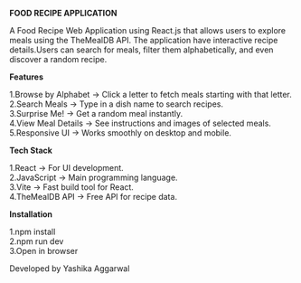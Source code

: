 **FOOD RECIPE APPLICATION**

A Food Recipe Web Application using React.js that allows users to explore meals using the TheMealDB API. The application have interactive recipe details.Users can search for meals, filter them alphabetically, and even discover a random recipe.

**Features**

1.Browse by Alphabet → Click a letter to fetch meals starting with that letter.  
2.Search Meals → Type in a dish name to search recipes.  
3.Surprise Me! → Get a random meal instantly.  
4.View Meal Details → See instructions and images of selected meals.  
5.Responsive UI → Works smoothly on desktop and mobile.

**Tech Stack**

1.React → For UI development.  
2.JavaScript → Main programming language.  
3.Vite → Fast build tool for React.  
4.TheMealDB API → Free API for recipe data.  

**Installation**

1.npm install  
2.npm run dev  
3.Open in browser


Developed by Yashika Aggarwal
